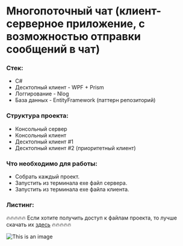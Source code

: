 # Многопоточный чат (клиент-серверное приложение, с возможностью отправки сообщений в чат)
### Стек: 
* C#
* Десктопный клиент - WPF + Prism
* Логгирование - Nlog
* База данных - EntityFramework (паттерн репозиторий)
### Структура проекта:
* Консольный сервер
* Консольный клиент
* Десктопный клиент #1
* Десктопный клиент #2 (приоритетный клиент)
### Что необходимо для работы:
* Собрать каждый проект.
* Запустить из терминала exe файл сервера.
* Запустить из терминала exe файла клиента.
### Листинг:
🔥🔥🔥🔥🔥 Если хотите получить доступ к файлам проекта, то лучше скачать их [здесь](https://drive.google.com/drive/folders/11OsZ6fziJDBCEvln1IwgPY_UUoDKp0MA?usp=sharing) 🔥🔥🔥🔥🔥

![This is an image](https://sun9-80.userapi.com/impg/ahqy69EL8jRDly7iwfMsYvzvq0EWALVa039cgQ/SXdLARpsiUg.jpg?size=856x770&quality=96&sign=069394651b0d58539fad6aa4f113adec&type=album)

